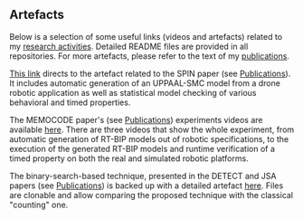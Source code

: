## Artefacts

Below is a selection of some useful links (videos and artefacts) related to my [research activities](https://mo-f.github.io/Research/). Detailed README files are provided in all repositories. For more artefacts, please refer to the text of my [publications](https://mo-f.github.io/Publications/).


[This link](https://github.com/Mo-F/uppaal-smc-exp) directs to the artefact related to the SPIN paper (see [Publications](https://mo-f.github.io/Publications/)). It includes automatic generation of an UPPAAL-SMC model from a drone robotic application as well as statistical model checking of various behavioral and timed properties.

 

The MEMOCODE paper's (see [Publications](https://mo-f.github.io/Publications/)) experiments videos are available [here](https://bit.ly/3i8IXs4). There are three videos that show the whole experiment, from automatic generation of RT-BIP models out of robotic specifications, to the execution of the generated RT-BIP models and runtime verification of a timed property on both the real and simulated robotic platforms.

 

The binary-search-based technique, presented in the DETECT and JSA papers (see [Publications](https://mo-f.github.io/Publications/)) is backed up with a detailed artefact [here](https://github.com/Mo-F/sched-artefact). Files are clonable and allow comparing the proposed technique with the classical "counting" one.
